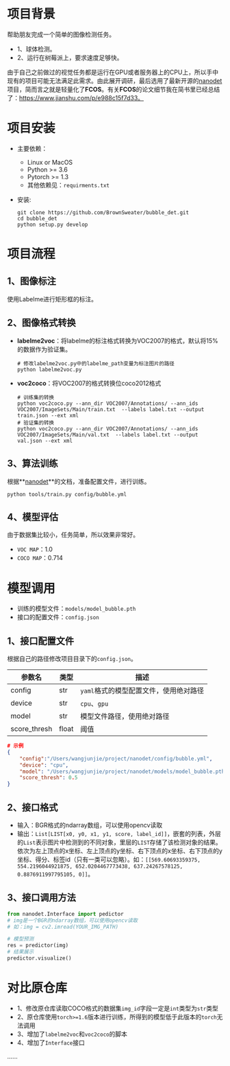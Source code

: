 # 项目背景

帮助朋友完成一个简单的图像检测任务。

- 1、球体检测。
- 2、运行在树莓派上，要求速度足够快。

由于自己之前做过的视觉任务都是运行在GPU或者服务器上的CPU上，所以手中现有的项目可能无法满足此需求。由此展开调研，最后选用了最新开源的[nanodet](https://github.com/RangiLyu/nanodet)项目，简而言之就是轻量化了**FCOS**。有关**FCOS**的论文细节我在简书里已经总结了：https://www.jianshu.com/p/e988c15f7d33。



# 项目安装

- 主要依赖：

  - Linux or MacOS
  - Python >= 3.6
  - Pytorch >= 1.3
  - 其他依赖见：`requirments.txt`

- 安装:

  ```shell
  git clone https://github.com/BrownSweater/bubble_det.git
  cd bubble_det
  python setup.py develop
  ```



# 项目流程

## 1、图像标注

使用Labelme进行矩形框的标注。

## 2、图像格式转换

- **labelme2voc**：将labelme的标注格式转换为VOC2007的格式，默认将15%的数据作为验证集。

  ```shell
  # 修改labelme2voc.py中的labelme_path变量为标注图片的路径
  python labelme2voc.py
  ```

- **voc2coco**：将VOC2007的格式转换位coco2012格式

  ```shell
  # 训练集的转换
  python voc2coco.py --ann_dir VOC2007/Annotations/ --ann_ids VOC2007/ImageSets/Main/train.txt  --labels label.txt --output train.json --ext xml
  # 验证集的转换
  python voc2coco.py --ann_dir VOC2007/Annotations/ --ann_ids VOC2007/ImageSets/Main/val.txt  --labels label.txt --output val.json --ext xml
  ```

## 3、算法训练

根据**[nanodet](!https://github.com/RangiLyu/nanodet)**的文档，准备配置文件，进行训练。

```shell
python tools/train.py config/bubble.yml
```

## 4、模型评估

由于数据集比较小，任务简单，所以效果非常好。

- `VOC MAP`：1.0
- `COCO MAP`：0.714



# 模型调用

- 训练的模型文件：`models/model_bubble.pth`
- 接口的配置文件：`config.json`

## 1、接口配置文件

根据自己的路径修改项目目录下的`config.json`。

| 参数名       | 类型  | 描述                                   |
| ------------ | ----- | -------------------------------------- |
| config       | str   | `yaml`格式的模型配置文件，使用绝对路径 |
| device       | str   | `cpu`、`gpu`                           |
| model        | str   | 模型文件路径，使用绝对路径             |
| score_thresh | float | 阈值                                   |

```json
# 示例
{
    "config":"/Users/wangjunjie/project/nanodet/config/bubble.yml",
    "device": "cpu",
    "model": "/Users/wangjunjie/project/nanodet/models/model_bubble.pth",
    "score_thresh": 0.5
}
```

## 2、接口格式

- 输入：BGR格式的ndarray数组，可以使用opencv读取
- 输出：`List[LIST[x0, y0, x1, y1, score, label_id]]`，嵌套的列表，外层的`List`表示图片中检测到的不同对象，里层的`LIST`存储了该检测对象的结果。依次为左上顶点的x坐标、左上顶点的y坐标、右下顶点的x坐标、右下顶点的y坐标、得分、标签id（只有一类可以忽略）。如：`[[569.60693359375, 554.2196044921875, 652.0204467773438, 637.24267578125, 0.8876911997795105, 0]]`。

## 3、接口调用方法

```python
from nanodet.Interface import pedictor
# img是一个BGR的ndarray数组，可以使用opencv读取
# 如：img = cv2.imread(YOUR_IMG_PATH)

# 模型预测
res = predictor(img)
# 结果展示
predictor.visualize()
```



# 对比原仓库

- 1、修改原仓库读取COCO格式的数据集`img_id`字段一定是`int`类型为`str`类型
- 2、原仓库使用`torch>=1.6`版本进行训练，所得到的模型低于此版本的`torch`无法调用
- 3、增加了`labelme2voc`和`voc2coco`的脚本
- 4、增加了`Interface`接口

......

